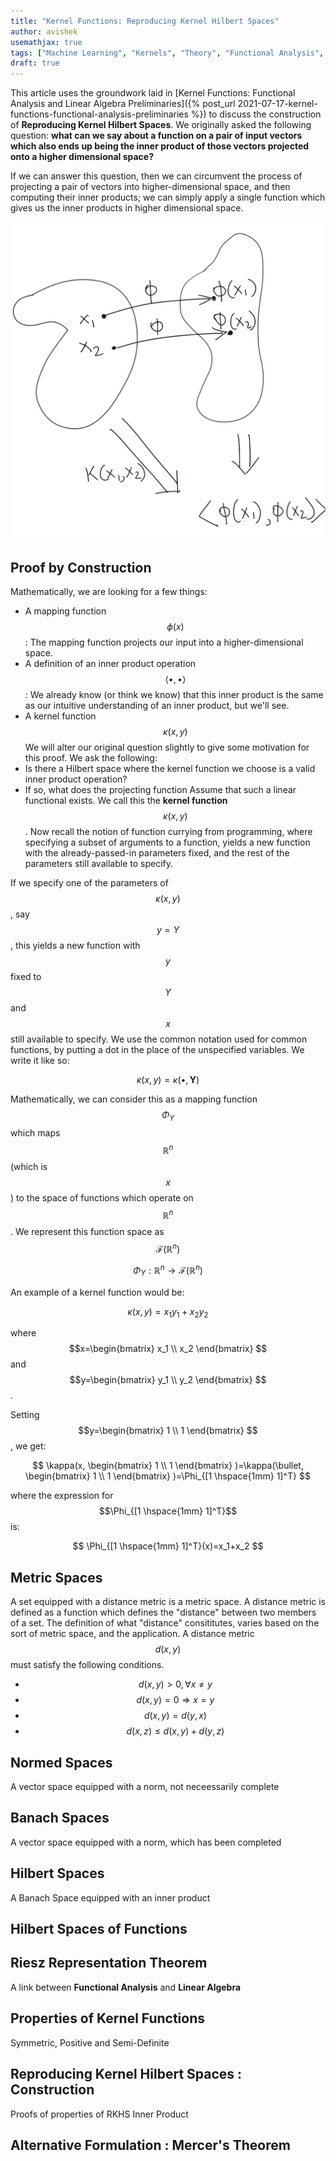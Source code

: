 ```yaml
---
title: "Kernel Functions: Reproducing Kernel Hilbert Spaces"
author: avishek
usemathjax: true
tags: ["Machine Learning", "Kernels", "Theory", "Functional Analysis", "Linear Algebra"]
draft: true
---
```

This article uses the groundwork laid in [Kernel Functions: Functional Analysis and Linear Algebra Preliminaries]({% post_url 2021-07-17-kernel-functions-functional-analysis-preliminaries %}) to discuss the construction of **Reproducing Kernel Hilbert Spaces**. We originally asked the following question: **what can we say about a function on a pair of input vectors which also ends up being the inner product of those vectors projected onto a higher dimensional space?**

If we can answer this question, then we can circumvent the process of projecting a pair of vectors into higher-dimensional space, and then computing their inner products; we can simply apply a single function which gives us the inner products in higher dimensional space.

![Kernel Function Shortcut](/assets/images/kernel-function-shortcut-diagram.jpg)


## Proof by Construction

Mathematically, we are looking for a few things:
- A mapping function $$\phi(x)$$: The mapping function projects our input into a higher-dimensional space.
- A definition of an inner product operation $$\langle\bullet, \bullet\rangle$$: We already know (or think we know) that this inner product is the same as our intuitive understanding of an inner product, but we'll see.
- A kernel function $$\kappa(x,y)$$ 
We will alter our original question slightly to give some motivation for this proof. We ask the following:
- Is there a Hilbert space where the kernel function we choose is a valid inner product operation?
- If so, what does the projecting function
Assume that such a linear functional exists. We call this the **kernel function** $$\kappa(x,y)$$. Now recall the notion of function currying from programming, where specifying a subset of arguments to a function, yields a new function with the already-passed-in parameters fixed, and the rest of the parameters still available to specify.

If we specify one of the parameters of $$\kappa(x,y)$$, say $$y=Y$$, this yields a new function with $$y$$ fixed to $$Y$$ and $$x$$ still available to specify. We use the common notation used for common functions, by putting a dot in the place of the unspecified variables. We write it like so:

$$\kappa(x,y)=\kappa(\bullet,\mathbf{Y})$$

Mathematically, we can consider this as a mapping function $$\Phi_Y$$ which maps $$\mathbb{R}^n$$ (which is $$x$$) to the space of functions which operate on $$\mathbb{R}^n$$. We represent this function space as $$\mathcal{F}(\mathbb{R}^n)$$

$$
\Phi_Y:\mathbb{R}^n\rightarrow \mathcal{F}(\mathbb{R}^n)
$$

An example of a kernel function would be:

$$
\kappa(x,y)=x_1y_1+x_2y_2
$$

where $$x=\begin{bmatrix}
x_1 \\
x_2
\end{bmatrix}
$$
and $$y=\begin{bmatrix}
y_1 \\
y_2
\end{bmatrix}
$$.

Setting $$y=\begin{bmatrix}
1 \\
1
\end{bmatrix}
$$, we get:

$$
\kappa(x, \begin{bmatrix}
1 \\
1
\end{bmatrix}
)=\kappa(\bullet, \begin{bmatrix}
1 \\
1
\end{bmatrix}
)=\Phi_{[1 \hspace{1mm} 1]^T}
$$

where the expression for $$\Phi_{[1 \hspace{1mm} 1]^T}$$ is:

$$
\Phi_{[1 \hspace{1mm} 1]^T}(x)=x_1+x_2
$$


## Metric Spaces
A set equipped with a distance metric is a metric space. A distance metric is defined as a function which defines the "distance" between two members of a set. The definition of what "distance" consititutes, varies based on the sort of metric space, and the application. A distance metric $$d(x,y)$$ must satisfy the following conditions.

- $$d(x,y)>0, \forall x\neq y$$
- $$d(x,y)=0 \Rightarrow x=y$$
- $$d(x,y)=d(y,x)$$
- $$d(x,z)\leq d(x,y)+d(y,z)$$

## Normed Spaces
A vector space equipped with a norm, not neceessarily complete
## Banach Spaces
A vector space equipped with a norm, which has been completed
## Hilbert Spaces
A Banach Space equipped with an inner product
## Hilbert Spaces of Functions
## Riesz Representation Theorem
A link between **Functional Analysis** and **Linear Algebra**
## Properties of Kernel Functions
Symmetric, Positive and Semi-Definite
## Reproducing Kernel Hilbert Spaces : Construction
Proofs of properties of RKHS Inner Product
## Alternative Formulation : Mercer's Theorem
